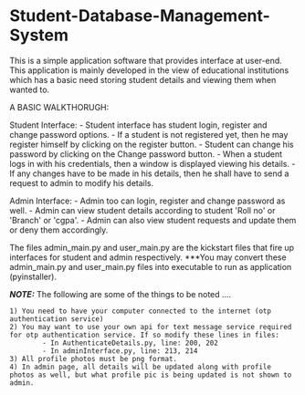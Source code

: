 # Student-Database-Management-System

This is a simple application software that provides interface at user-end. This application is mainly developed in the view of educational institutions which has a basic need 
storing student details and viewing them when wanted to. 

A BASIC WALKTHORUGH:

Student Interface:
    - Student interface has student login, register and change password options.
    - If a student is not registered yet, then he may register himself by clicking on the register button.
    - Student can change his password by clicking on the Change password button.
    - When a student logs in with his credentials, then a window is displayed viewing his details.
    - If any changes have to be made in his details, then he shall have to send a request to admin to modify his details.

Admin Interface:
    - Admin too can login, register and change password as well.
    - Admin can view student details according to student 'Roll no' or 'Branch' or 'cgpa'.
    - Admin can also view student requests and update them or deny them accordingly.

The files admin_main.py and user_main.py are the kickstart files that fire up interfaces for student and admin respectively.
***You may convert these admin_main.py and user_main.py files into executable to run as application (pyinstaller).

***NOTE:***
The following are some of the things to be noted ....

    1) You need to have your computer connected to the internet (otp authentication service)
    2) You may want to use your own api for text message service required for otp authentication service. If so modify these lines in files:
            - In AuthenticateDetails.py, line: 200, 202
            - In adminInterface.py, line: 213, 214
    3) All profile photos must be png format.
    4) In admin page, all details will be updated along with profile photos as well, but what profile pic is being updated is not shown to admin.
